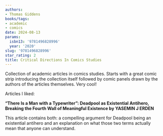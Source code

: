 ```yaml
---
authors:
- Thomas Giddens
books/tags:
- academic
- comics
date: 2024-08-13
params:
  isbn13: '9781496828996'
  year: '2020'
slug: '9781496828996'
star_rating: 2
title: Critical Directions In Comics Studies
---
```


Collection of academic articles in comics studies. Starts with a great comic strip introducing the collection itself followed by comic panels drawn by the authors of the articles themselves. Very cool!

<!--more-->

Articles I liked:

**“There Is a Man with a Typewriter”: Deadpool as Existential Antihero, Breaking the Fourth Wall of Meaningful Existence by YASEMIN J ERDEN**

This article contains both: a compelling argument for Deadpool being an existential antihero and an explanation on what those two terms actually mean that anyone can understand.